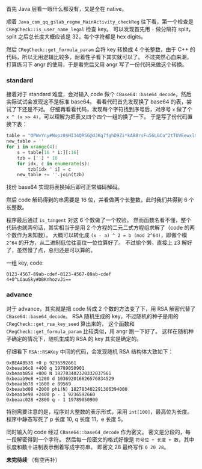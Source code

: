 首先 Java 层看一眼什么都没有，又是全在 native。

顺着 `Java_com_qq_gslab_regme_MainActivity_checkReg` 往下看，第一个检查是 `CRegCheck::is_user_name_legal` 检查 key。
可以发现首先用 `-` 做分隔符 split，split 之后总长度大概应该是 32，每个字符都是 hex digits。

然后 `CRegCheck::get_formula_param` 会将 key 转换成 4 个长整数，由于 C++ 的代码，所以无用逻辑比较多，耐着性子看下其实就可以了。
不过突然心血来潮，打算练习下 angr 的使用，于是看完后又用 angr 写了一份代码来做这个转换。

### standard

接着对于 standard 难度，会对输入 code 做个 `CBase64::base64_decode`，然后实际试试会发现这不是标准 base64。
看看代码首先发现换了 base64 的表，尝试了下还是不对。
仔细再看看代码，发现每个字符找到序号后，对序号 `x` 做了个 `x ^ (x >> 4)`，可以理解为把表又四个四个一组的换了一下。
于是写了份代码置换下表：

```python
table = "OPWvYny#Nopz0$HI34QRSG@dJKq7fghD9Zi*kAB8rsFu56L&Ca^2tTUVEewxlm+/"
new_table = ''
for i in xrange(4):
    s = table[16 * i:][:16]
    tzb = [''] * 16
    for idx, c in enumerate(s):
        tzb[idx ^ i] = c
    new_table += ''.join(tzb)
```

找份 base64 实现将表换掉后即可正常编码解码。

然后 code 解码得到的串需要是 16 位，并看做两个长整数，此时我们共得到 6 个长整数。

程序最后通过 `is_tangent` 对这 6 个数做了一个校验。
然而函数名看不懂，整个代码也就两句话，其实相当于是用 2 个方程的二元二式方程组求解了（code 的两个数作为未知数）。
大概可以转化成 `(x - a) ^ 2 = b (mod 2^64)`，即做个模 `2^64` 的开方，从二进制低位往高位一位位算好了。
不过偷个懒，直接上 z3 解好了，虽然慢了点，总归还是可以算的。

一组 key, code:
```
0123-4567-89ab-cdef-0123-4567-89ab-cdef
4+O^LOauSky#DBKnhozvJi==
```

### advance

对于 advance，其实就是把 code 转成 2 个数的方法变了下，用 RSA 解密代替了 `CBase64::base64_decode`。
RSA 随机生成的 key，不过随机的种子是用的 `CRegCheck::get_rsa_key_seed` 算出来的，
这个函数和 `CRegCheck::get_formula_param` 比较类似，用 angr 跑一下好了。
这样在随机种子确定的情况下，随机生成的 RSA 的 key 其实是确定的。

仔细看下 `RSA::RSAKey` 中间的代码，会发现随机 RSA 结构体大致如下：

```
0xBEAAB538 +0 p 9236592661
0xbeaab6c8 +400 q 19789050901
0xbeaab858 +800 N 182783402320332037561
0xbeaab9e8 +1200 d 103692016626576834529
0xbeaabb78 +1600 e 89569
0xbeaabd08 +2000 phi(N) 182783402291306394000
0xbeaabe98 +2400 p - 1 9236592660
0xbeaac028 +2800 q - 1 19789050900
```

特别需要注意的是，程序对大整数的表示形式，采用 `int[100]`，最高位为长度。
程序中静态写死了 p 长度 10, q 长度 11，e 长度 5。

同时输入的 code 经过 `CBase64::base64_decode` 作为密文。
密文是分段的，每一段解密得到一个字符。
然后每一段密文的格式好像是 `符号位 + 长度 + 数`，其中长度和数十进制表示倒着写成字符串。
即密文 28 最终写作 `0 20 28`。

**未完待续** （有空再补）
